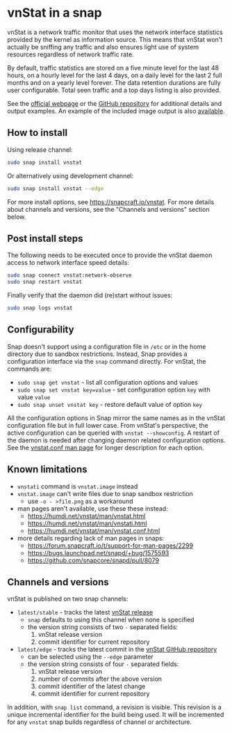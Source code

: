 # vnStat in a snap

vnStat is a network traffic monitor that uses the network
interface statistics provided by the kernel as information source. This
means that vnStat won't actually be sniffing any traffic and also ensures
light use of system resources regardless of network traffic rate.

By default, traffic statistics are stored on a five minute level for the last
48 hours, on a hourly level for the last 4 days, on a daily level for the
last 2 full months and on a yearly level forever. The data retention durations
are fully user configurable. Total seen traffic and a top days listing is also
provided.

See the [official webpage](https://humdi.net/vnstat/) or the
[GitHub repository](https://github.com/vergoh/vnstat) for additional details
and output examples. An example of the included image output is also
[available](https://humdi.net/vnstat/cgidemo/).

## How to install

Using release channel:

```sh
sudo snap install vnstat
```

Or alternatively using development channel:

```sh
sudo snap install vnstat --edge
```

For more install options, see <https://snapcraft.io/vnstat>.
For more details about channels and versions, see the "Channels and versions" section below.

## Post install steps

The following needs to be executed once to provide the vnStat daemon access
to network interface speed details:

```sh
sudo snap connect vnstat:network-observe
sudo snap restart vnstat
```

Finally verify that the daemon did (re)start without issues:

```sh
sudo snap logs vnstat
```

## Configurability

Snap doesn't support using a configuration file in `/etc` or in the home directory
due to sandbox restrictions. Instead, Snap provides a configuration interface via
the `snap` command directly. For vnStat, the commands are:

- `sudo snap get vnstat` - list all configuration options and values
- `sudo snap set vnstat key=value` - set configuration option `key` with value `value`
- `sudo snap unset vnstat key` - restore default value of option `key`

All the configuration options in Snap mirror the same names as in the vnStat configuration
file but in full lower case. From vnStat's perspective, the active configuration can be
queried with `vnstat --showconfig`. A restart of the daemon is needed after changing
daemon related configuration options. See the [vnstat.conf man page](https://humdi.net/vnstat/man/vnstat.conf.html)
for longer description for each option.

## Known limitations

- `vnstati` command is `vnstat.image` instead
- `vnstat.image` can't write files due to snap sandbox restriction
  - use `-o - >file.png` as a workaround
- man pages aren't available, use these these instead:
  - <https://humdi.net/vnstat/man/vnstat.html>
  - <https://humdi.net/vnstat/man/vnstati.html>
  - <https://humdi.net/vnstat/man/vnstat.conf.html>
- more details regarding lack of man pages in snaps:
  - <https://forum.snapcraft.io/t/support-for-man-pages/2299>
  - <https://bugs.launchpad.net/snapd/+bug/1575593>
  - <https://github.com/snapcore/snapd/pull/8079>

## Channels and versions

vnStat is published on two snap channels:

- `latest/stable` - tracks the latest [vnStat release](https://github.com/vergoh/vnstat/releases)
  - `snap` defaults to using this channel when none is specified
  - the version string consists of two `-` separated fields:
    1. vnStat release version
    2. commit identifier for current repository
- `latest/edge` - tracks the latest commit in the [vnStat GitHub repository](https://github.com/vergoh/vnstat)
  - can be selected using the `--edge` parameter
  - the version string consists of four `-` separated fields:
    1. vnStat release version
    2. number of commits after the above version
    3. commit identifier of the latest change
    4. commit identifier for current repository

In addition, with `snap list` command, a revision is visible. This revision is a unique incremental
identifier for the build being used. It will be incremented for any `vnstat` snap builds regardless of
channel or architecture.
